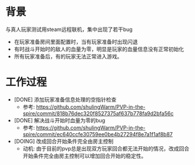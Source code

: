 # 背景
与真人玩家测试用steam远程联机，集中出现了若干bug
- 在玩家准备房间里面配置时，当有玩家准备时出现闪退
- 有时战斗开始时的敌人的血量为零，明显是玩家的血量信息没有正常初始化
- 所有玩家准备后，有的玩家无法正常进入游戏。

# 工作过程
- [DONE] 添加玩家准备信息处理的空指针检查
    - 参考: https://github.com/shulingWarm/PVP-in-the-spire/commit/818b76dec320f8527375af637b778fa9d2bfa56c
- [DONE] 解决战斗开始时血量为零的bug
    - 参考: https://github.com/shulingWarm/PVP-in-the-spire/commit/ec640ccfe30759ee0be4b27294f8e7a1f1af8b87
- [DOING] 改成回合开始条件完全由房主控制
    - 动机: 由于目前的pvp总是出现双方玩家回合都无法开始的情况，改成回合开始条件完全由房主控制可以增加回合开始的稳定性。
    